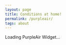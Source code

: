 ```yaml
---
layout: page
title: Conditions at home!
permalink: /purpleair/
tags: about
---
```


<div id='PurpleAirWidget_181787_module_TEMP_C_conversion_C0_average_10_layer_standard'>Loading PurpleAir Widget...</div>
<script src='https://www.purpleair.com/pa.widget.js?key=C6RKVFL1HABLW6ZC&module=TEMP_C&conversion=C0&average=10&layer=standard&container=PurpleAirWidget_181787_module_TEMP_C_conversion_C0_average_10_layer_standard'></script>
